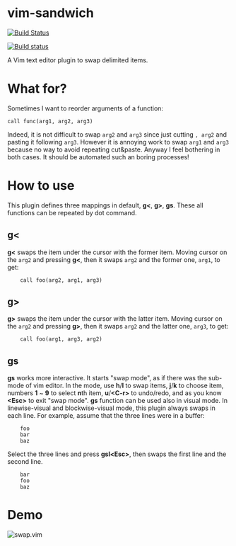 vim-sandwich
============
[![Build Status](https://travis-ci.org/machakann/vim-swap.svg?branch=master)](https://travis-ci.org/machakann/vim-swap)

[![Build status](https://ci.appveyor.com/api/projects/status/iirgmyseg2f9xam9/branch/master?svg=true)](https://ci.appveyor.com/project/machakann/vim-swap/branch/master)

A Vim text editor plugin to swap delimited items.

# What for?
Sometimes I want to reorder arguments of a function:

```
call func(arg1, arg2, arg3)
```

Indeed, it is not difficult to swap `arg2` and `arg3` since just cutting `, arg2` and pasting it following `arg3`. However it is annoying work to swap `arg1` and `arg3` because no way to avoid repeating cut&paste. Anyway I feel bothering in both cases. It should be automated such an boring processes!

# How to use
This plugin defines three mappings in default, **g<**, **g>**, **gs**. These all functions can be repeated by dot command.

## g<
**g<** swaps the item under the cursor with the former item. Moving cursor on the `arg2` and pressing **g<**, then it swaps `arg2` and the former one, `arg1`, to get:

```
	call foo(arg2, arg1, arg3)
```

## g>
**g>** swaps the item under the cursor with the latter item. Moving cursor on the `arg2` and pressing **g>**, then it swaps `arg2` and the latter one, `arg3`, to get:
```
	call foo(arg1, arg3, arg2)
```

## gs
**gs** works more interactive. It starts "swap mode", as if there was the sub-mode of vim editor. In the mode, use **h**/**l** to swap items, **j**/**k** to choose item, numbers **1** ~ **9** to select **n**th item, **u**/**\<C-r\>** to undo/redo, and as you know **\<Esc\>** to exit "swap mode". **gs** function can be used also in visual mode.  In linewise-visual and blockwise-visual mode, this plugin always swaps in each line. For example, assume that the three lines were in a buffer:


```
	foo
	bar
	baz
```

Select the three lines and press **gsl\<Esc\>**, then swaps the first line and the second line.

```
	bar
	foo
	baz
```


# Demo
![swap.vim](http://art9.photozou.jp/pub/986/3080986/photo/232868997_org.v1453815504.gif)
